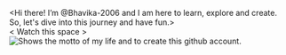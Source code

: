 

<Hi there! I’m @Bhavika-2006 and I am here to learn, explore and create. So, let's dive into this journey and have fun.>
<br>
< Watch this space >
<picture>
  <source media="(prefers-color-scheme: dark)" srcset="https://scontent.fdel1-7.fna.fbcdn.net/v/t39.30808-6/300767116_368788818786325_6140599047834585010_n.png?_nc_cat=103&ccb=1-7&_nc_sid=52f669&_nc_ohc=yGrOOcYUGHkAX_he91x&_nc_ht=scontent.fdel1-7.fna&oh=00_AfB9HrM_d3DEZTLlmRkIvKaS78vQr-UM-v_S8b3hOy9npw&oe=6510C373">
  <source media="(prefers-color-scheme: light)" srcset="https://scontent.fdel1-7.fna.fbcdn.net/v/t39.30808-6/300767116_368788818786325_6140599047834585010_n.png?_nc_cat=103&ccb=1-7&_nc_sid=52f669&_nc_ohc=yGrOOcYUGHkAX_he91x&_nc_ht=scontent.fdel1-7.fna&oh=00_AfB9HrM_d3DEZTLlmRkIvKaS78vQr-UM-v_S8b3hOy9npw&oe=6510C373">
  <img alt="Shows the motto of my life and to create this github account." src="https://scontent.fdel1-7.fna.fbcdn.net/v/t39.30808-6/300767116_368788818786325_6140599047834585010_n.png?_nc_cat=103&ccb=1-7&_nc_sid=52f669&_nc_ohc=yGrOOcYUGHkAX_he91x&_nc_ht=scontent.fdel1-7.fna&oh=00_AfB9HrM_d3DEZTLlmRkIvKaS78vQr-UM-v_S8b3hOy9npw&oe=6510C373">
</picture>
